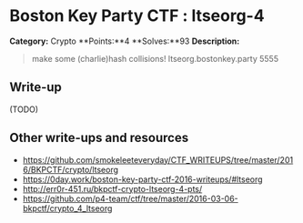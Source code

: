 # Boston Key Party CTF : ltseorg-4

**Category:** Crypto
**Points:**4
**Solves:**93
**Description:**

> make some (charlie)hash collisions! ltseorg.bostonkey.party 5555


## Write-up

(TODO)

## Other write-ups and resources

* <https://github.com/smokeleeteveryday/CTF_WRITEUPS/tree/master/2016/BKPCTF/crypto/ltseorg>
* <https://0day.work/boston-key-party-ctf-2016-writeups/#ltseorg>
* <http://err0r-451.ru/bkpctf-crypto-ltseorg-4-pts/>
* <https://github.com/p4-team/ctf/tree/master/2016-03-06-bkpctf/crypto_4_ltseorg>
